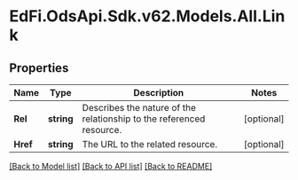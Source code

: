# EdFi.OdsApi.Sdk.v62.Models.All.Link

## Properties

Name | Type | Description | Notes
------------ | ------------- | ------------- | -------------
**Rel** | **string** | Describes the nature of the relationship to the referenced resource. | [optional] 
**Href** | **string** | The URL to the related resource. | [optional] 

[[Back to Model list]](../../README.md#documentation-for-models) [[Back to API list]](../../README.md#documentation-for-api-endpoints) [[Back to README]](../../README.md)

